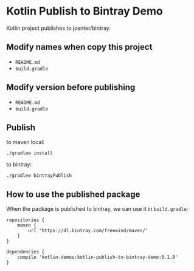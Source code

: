 Kotlin Publish to Bintray Demo
==============================

Kotlin project publishes to jcenter/bintray.

Modify names when copy this project
-----------------------------------

- `README.md`
- `build.gradle`

Modify version before publishing
--------------------------------

- `README.md`
- `build.gradle`

Publish
-------

to maven local:

```
./gradlew install
```

to bintray:

```
./gradlew bintrayPublish
```

How to use the published package
-----------------------------------

When the package is published to bintray, we can use it in `build.gradle`:

```
repositories {
    maven {
        url 'https://dl.bintray.com/freewind/maven/'
    }
}

dependencies {
    compile 'kotlin-demos:kotlin-publish-to-bintray-demo:0.1.0'
}
```
